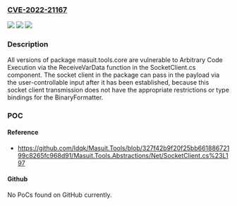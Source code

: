 ### [CVE-2022-21167](https://cve.mitre.org/cgi-bin/cvename.cgi?name=CVE-2022-21167)
![](https://img.shields.io/static/v1?label=Product&message=Masuit.Tools.Core&color=blue)
![](https://img.shields.io/static/v1?label=Version&message=%3E%3D%200%20&color=brighgreen)
![](https://img.shields.io/static/v1?label=Vulnerability&message=Arbitrary%20Code%20Execution&color=brighgreen)

### Description

All versions of package masuit.tools.core are vulnerable to Arbitrary Code Execution via the ReceiveVarData<T> function in the SocketClient.cs component. The socket client in the package can pass in the payload via the user-controllable input after it has been established, because this socket client transmission does not have the appropriate restrictions or type bindings for the BinaryFormatter.

### POC

#### Reference
- https://github.com/ldqk/Masuit.Tools/blob/327f42b9f20f25bb66188672199c8265fc968d91/Masuit.Tools.Abstractions/Net/SocketClient.cs%23L197

#### Github
No PoCs found on GitHub currently.

